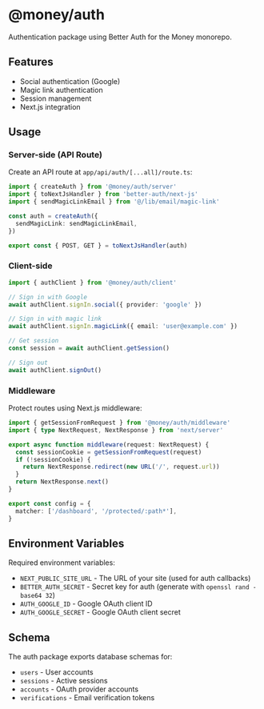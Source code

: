 # @money/auth

Authentication package using Better Auth for the Money monorepo.

## Features

- Social authentication (Google)
- Magic link authentication
- Session management
- Next.js integration

## Usage

### Server-side (API Route)

Create an API route at `app/api/auth/[...all]/route.ts`:

```typescript
import { createAuth } from '@money/auth/server'
import { toNextJsHandler } from 'better-auth/next-js'
import { sendMagicLinkEmail } from '@/lib/email/magic-link'

const auth = createAuth({
  sendMagicLink: sendMagicLinkEmail,
})

export const { POST, GET } = toNextJsHandler(auth)
```

### Client-side

```typescript
import { authClient } from '@money/auth/client'

// Sign in with Google
await authClient.signIn.social({ provider: 'google' })

// Sign in with magic link
await authClient.signIn.magicLink({ email: 'user@example.com' })

// Get session
const session = await authClient.getSession()

// Sign out
await authClient.signOut()
```

### Middleware

Protect routes using Next.js middleware:

```typescript
import { getSessionFromRequest } from '@money/auth/middleware'
import { type NextRequest, NextResponse } from 'next/server'

export async function middleware(request: NextRequest) {
  const sessionCookie = getSessionFromRequest(request)
  if (!sessionCookie) {
    return NextResponse.redirect(new URL('/', request.url))
  }
  return NextResponse.next()
}

export const config = {
  matcher: ['/dashboard', '/protected/:path*'],
}
```

## Environment Variables

Required environment variables:

- `NEXT_PUBLIC_SITE_URL` - The URL of your site (used for auth callbacks)
- `BETTER_AUTH_SECRET` - Secret key for auth (generate with `openssl rand -base64 32`)
- `AUTH_GOOGLE_ID` - Google OAuth client ID
- `AUTH_GOOGLE_SECRET` - Google OAuth client secret

## Schema

The auth package exports database schemas for:
- `users` - User accounts
- `sessions` - Active sessions  
- `accounts` - OAuth provider accounts
- `verifications` - Email verification tokens
